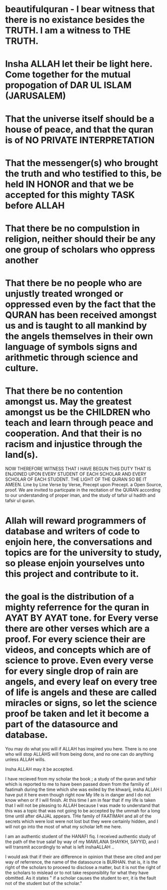 # beautifulquran - I bear witness that there is no existance besides the TRUTH.  I am a witness to THE TRUTH.
# Insha ALLAH let their be light here.  Come together for the mutual propogation of DAR UL ISLAM (JARUSALEM)
# That the universe itself should be a house of peace, and that the quran is of NO PRIVATE INTERPRETATION
# That the messenger(s) who brought the truth and who testified to this, be held IN HONOR and that we be accepted for this mighty TASK before ALLAH
# That there be no compulstion in religion, neither should their be any one group of scholars who oppress another
# That there be no people who are unjustly treated wronged or oppressed even by the fact that the QURAN has been received amongst us and is taught to all mankind by the angels themselves in their own language of symbols signs and arithmetic through science and culture.
# That there be no contention amongst us. May the greatest amongst us be the CHILDREN who teach and learn through peace and cooperation. And that their is no racism and injustice through the land(s).
NOW THEREFORE WITNESS THAT I HAVE BEGUN THIS DUTY THAT IS ENJOINED UPON EVERY STUDENT OF EACH SCHOLAR AND EVERY SCHOLAR OF EACH STUDENT. THE LIGHT OF THE QURAN
SO BE IT AMEEN.
Line by Line Verse by Verse, Precept upon Precept.  a Open Source, proof.
We are invited to particpate in the recitation of the QURAN according to our understanding of proper iman, and the study of tafsir ul hadith and tafsir ul quran.
# Allah will reward programmers of database and writers of code to enjoin here, the conversations and topics are for the university to study, so please enjoin yourselves unto this project and contribute to it.
# the goal is the distribution of a mighty referrence for the quran in AYAT BY AYAT tone. for Every verse there are other verses which are a proof. For every science their are videos, and concepts which are of science to prove.  Even every verse for every single drop of rain are angels, and every leaf on every tree of life is angels and these are called miracles or signs, so let the science proof be taken and let it become a part of the datasource and database.
You may do what you will if ALLAH has inspired you here. There is no one who will stop ALLAHS will from being done, and no one can do anything unless ALLAH wills.

Insha ALLAH may it be accepted.

I have recieved from my scholar the book ; a study of the quran and tafsir which is reported to me to have been passed down from the familiy of faatimah during the time which she was exiled by the khwarij, insha ALLAH I have put it here even though right now My life is in danger and I do not know when or if I will finish.  At this time I am in fear that if my life is taken that I will not be pleasing to ALLAH because I was made to understand that this was a topic that was not going to be accepted by the ummah for a long time until after dAJJAL appears. THe family of FAATIMAH and all of the secrets which were lost were not lost but they were certainly hidden, and I will not go into the most of what my scholar left me here.

I am an authentic student of the HANAFI fiq. I received authentic study of the path of the true salaf by way of my MAWLANA SHAYKH, SAYYID, and I will transmit accordingly to what is left inshaALLAH ..

I would ask that if their are difference in opinion that these are cited and per way of referrence, the name of the datasource is BURHAN. that is, it is the right of the scholars to proceed to disclose a matter, but it is not the right of the scholars to mislead or to not take responsiblity for what they have obmitted.  As it states  " if a scholar causes the student to err, it is the fault not of the student but of the scholar."
